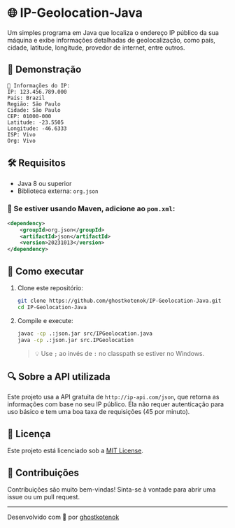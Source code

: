 # 🌐 IP-Geolocation-Java

Um simples programa em Java que localiza o endereço IP público da sua máquina e exibe informações detalhadas de geolocalização, como país, cidade, latitude, longitude, provedor de internet, entre outros.

## 📸 Demonstração

```
🧭 Informações do IP:
IP: 123.456.789.000
País: Brazil
Região: São Paulo
Cidade: São Paulo
CEP: 01000-000
Latitude: -23.5505
Longitude: -46.6333
ISP: Vivo
Org: Vivo
```

## 🛠 Requisitos

- Java 8 ou superior
- Biblioteca externa: `org.json`

### 🧱 Se estiver usando Maven, adicione ao `pom.xml`:

```xml
<dependency>
    <groupId>org.json</groupId>
    <artifactId>json</artifactId>
    <version>20231013</version>
</dependency>
```

## 🚀 Como executar

1. Clone este repositório:
   ```bash
   git clone https://github.com/ghostkotenok/IP-Geolocation-Java.git
   cd IP-Geolocation-Java
   ```

2. Compile e execute:
   ```bash
   javac -cp .:json.jar src/IPGeolocation.java
   java -cp .:json.jar src.IPGeolocation
   ```

   > 💡 Use `;` ao invés de `:` no classpath se estiver no Windows.

## 🔍 Sobre a API utilizada

Este projeto usa a API gratuita de `http://ip-api.com/json`, que retorna as informações com base no seu IP público. Ela não requer autenticação para uso básico e tem uma boa taxa de requisições (45 por minuto).

## 📝 Licença

Este projeto está licenciado sob a [MIT License](LICENSE).

## 🤝 Contribuições

Contribuições são muito bem-vindas! Sinta-se à vontade para abrir uma issue ou um pull request.

---

Desenvolvido com 💙 por [ghostkotenok](https://github.com/ghostkotenok)
